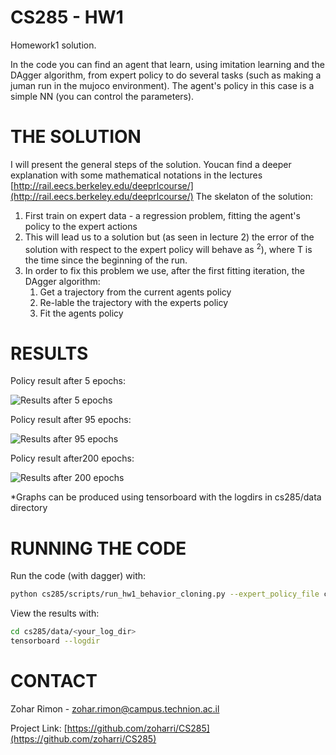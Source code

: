 # CS285 - HW1
Homework1 solution. 

In the code you can find an agent that learn, using imitation learning and the DAgger algorithm, from expert policy to do several tasks (such as making a juman run in the mujoco environment).
The agent's policy in this case is a simple NN (you can control the parameters).


# THE SOLUTION


I will present the general steps of the solution. Youcan find a deeper explanation with some mathematical notations in the lectures [http://rail.eecs.berkeley.edu/deeprlcourse/](http://rail.eecs.berkeley.edu/deeprlcourse/) 
The skelaton of the solution:
1. First train on expert data - a regression problem, fitting the agent's policy to the expert actions
2. This will lead us to a solution but (as seen in lecture 2) the error of the solution with respect to the expert policy will behave as <MATH>O(T<sup>2</sup>)</MATH>, where T is the time since the beginning of the run.
3. In order to fix this problem we use, after the first fitting iteration, the DAgger algorithm:
    1. Get a trajectory from the current agents policy
    2. Re-lable the trajectory with the experts policy
    3. Fit the agents policy

# RESULTS

Policy result after 5 epochs:

![Results after 5 epochs](https://github.com/zoharri/CS285/blob/master/HW1%20-%20Imitation%20learning/results/Humanoid5.gif)

Policy result after 95 epochs:

![Results after 95 epochs](https://github.com/zoharri/CS285/blob/master/HW1%20-%20Imitation%20learning/results/Humanoid95.gif)

Policy result after200 epochs:

![Results after 200 epochs](https://github.com/zoharri/CS285/blob/master/HW1%20-%20Imitation%20learning/results/Humanoid200.gif)

*Graphs can be produced using tensorboard with the logdirs in cs285/data directory
# RUNNING THE CODE
Run the code (with dagger) with:
```sh
python cs285/scripts/run_hw1_behavior_cloning.py --expert_policy_file cs285/policies/experts/Ant.pkl --env_name Ant-v2 --exp_name test_dagger_ant --n_iter 10 --do_dagger --expert_data cs285/expert_data/expert_data_Ant-v2.pkl
```
View the results with:
```sh
cd cs285/data/<your_log_dir>
tensorboard --logdir 
```

<!-- CONTACT -->
# CONTACT
Zohar Rimon - zohar.rimon@campus.technion.ac.il

Project Link: [https://github.com/zoharri/CS285](https://github.com/zoharri/CS285)
